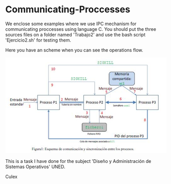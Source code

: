 # Communicating-Proccesses
We enclose some examples where we use IPC mechanism for communicating proccesses using language C.
You should put the three sources files on a folder named 'Trabajo2' and use the bash script 'Ejercicio2.sh' for testing them.

Here you have an scheme when you can see the operations flow.

![alt tag](https://github.com/culexjj/Communicating-Proccesses/blob/master/schema.jpg)

This is a task I have done for the subject 'Diseño y Administración de Sistemas Operativos' UNED.

Culex

